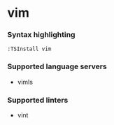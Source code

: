# vim

### Syntax highlighting

```vim
:TSInstall vim
```

### Supported language servers

- vimls

### Supported linters

- vint
